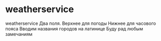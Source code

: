 # weatherservice
weatherservice
Два поля.
Верхнее для погоды
Нижнее для часового пояса
Вводим названия городов на латинице
Буду рад любым замечаниям
